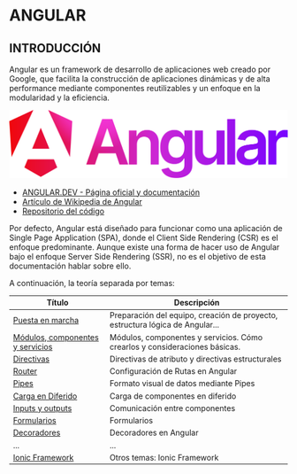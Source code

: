 # ANGULAR
## INTRODUCCIÓN
Angular es un framework de desarrollo de aplicaciones web creado por Google, que facilita la construcción de aplicaciones dinámicas y de alta performance mediante componentes reutilizables y un enfoque en la modularidad y la eficiencia.

<img src="./images/Angular_gradient2.png" alt="TypeScript Logo" max-height="200">


- [ANGULAR.DEV - Página oficial y documentación](https://angular.dev/)
- [Artículo de Wikipedia de Angular](https://en.wikipedia.org/wiki/Angular_(web_framework))
- [Repositorio del código](https://github.com/angular/angular)

Por defecto, Angular está diseñado para funcionar como una aplicación de Single Page Application (SPA), donde el Client Side Rendering (CSR) es el enfoque predominante. Aunque existe una forma de hacer uso de Angular bajo el enfoque Server Side Rendering (SSR), no es el objetivo de esta documentación hablar sobre ello.

A continuación, la teoría separada por temas:

| Título | Descripción |
|---------------|------------------|
| [Puesta en marcha](./11_ANGULAR/01_PUESTAENMARCHA.md) | Preparación del equipo, creación de proyecto, estructura lógica de Angular... |
| [Módulos, componentes y servicios](./11_ANGULAR/02_MODCOMP.md) | Módulos, componentes y servicios. Cómo crearlos y consideraciones básicas. |
| [Directivas](./11_ANGULAR/03_DIRECTIVAS.md) | Directivas de atributo y directivas estructurales |
| [Router](./11_ANGULAR/04_ROUTER.md) | Configuración de Rutas en Angular |
| [Pipes](./11_ANGULAR/05_PIPES.md) | Formato visual de datos mediante Pipes |
| [Carga en Diferido](./11_ANGULAR/06_DIFERIDO.md) | Carga de componentes en diferido |
| [Inputs y outputs](./11_ANGULAR/07_IO.md) | Comunicación entre componentes |
| [Formularios](./11_ANGULAR/08_FORMULARIOS.md) | Formularios |
| [Decoradores](./11_ANGULAR/09_DECORADORES.md) | Decoradores en Angular |
| ... | ... |
| [Ionic Framework](./11_ANGULAR/15_IONIC.md) | Otros temas: Ionic Framework |


